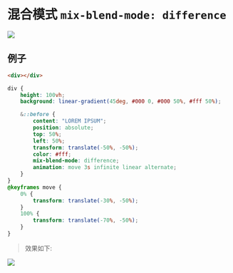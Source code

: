 # 混合模式 `mix-blend-mode: difference`

![](https://image-static.segmentfault.com/171/428/171428845-f65a163d5df712ad_fix732)

## 例子
```html
<div></div>
```

```css
div {
    height: 100vh;
    background: linear-gradient(45deg, #000 0, #000 50%, #fff 50%);

    &::before {
        content: "LOREM IPSUM";
        position: absolute;
        top: 50%;
        left: 50%;
        transform: translate(-50%, -50%);
        color: #fff;
        mix-blend-mode: difference;
        animation: move 3s infinite linear alternate;
    }
}
@keyframes move {
    0% {
        transform: translate(-30%, -50%);
    }
    100% {
        transform: translate(-70%, -50%);
    }
}
```

> 效果如下:

![](https://segmentfault.com/img/remote/1460000041556523)